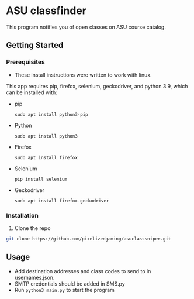 # ASU classfinder
This program notifies you of open classes on ASU course catalog.

## Getting Started
### Prerequisites
  * These install instructions were written to work with linux.
 
  This app requires pip, firefox, selenium, geckodriver, and python 3.9, which can be installed with:
  * pip
    ```
    sudo apt install python3-pip
    ```
  * Python
    ```
    sudo apt install python3
    ```
  * Firefox
    ```
    sudo apt install firefox
    ```
  * Selenium
    ```
    pip install selenium
    ```
  * Geckodriver
    ```
    sudo apt install firefox-geckodriver
    ```

### Installation
  1. Clone the repo
   ```sh
   git clone https://github.com/pixelizedgaming/asuclasssniper.git
   ```
## Usage
  * Add destination addresses and class codes to send to in usernames.json.
  * SMTP credentials should be added in SMS.py
  * Run ```python3 main.py``` to start the program
  
